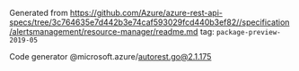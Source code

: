 Generated from https://github.com/Azure/azure-rest-api-specs/tree/3c764635e7d442b3e74caf593029fcd440b3ef82//specification/alertsmanagement/resource-manager/readme.md tag: `package-preview-2019-05`

Code generator @microsoft.azure/autorest.go@2.1.175


